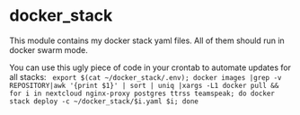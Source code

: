 # docker_stack
This module contains my docker stack yaml files. All of them should run in docker swarm mode.

You can use this ugly piece of code in your crontab to automate updates for all stacks:
``` export $(cat ~/docker_stack/.env); docker images |grep -v REPOSITORY|awk '{print $1}' | sort | uniq |xargs -L1 docker pull && for i in nextcloud nginx-proxy postgres ttrss teamspeak; do docker stack deploy -c ~/docker_stack/$i.yaml $i; done```
